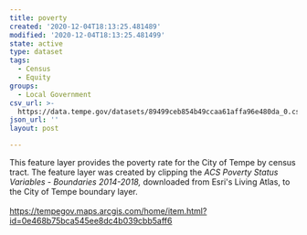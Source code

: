 ```yaml
---
title: poverty
created: '2020-12-04T18:13:25.481489'
modified: '2020-12-04T18:13:25.481499'
state: active
type: dataset
tags:
  - Census
  - Equity
groups:
  - Local Government
csv_url: >-
  https://data.tempe.gov/datasets/89499ceb854b49ccaa61affa96e480da_0.csv?outSR=%7B%22latestWkid%22%3A3857%2C%22wkid%22%3A102100%7D
json_url: ''
layout: post

---
```

<div>This feature layer provides the poverty rate for the City of Tempe by census tract. The feature layer was created by clipping the <i>ACS Poverty Status Variables - Boundaries 2014-2018</i><i>, </i>downloaded from Esri's Living Atlas,<i> </i>to the City of Tempe boundary layer. </div><div><br /></div><div><a href='https://tempegov.maps.arcgis.com/home/item.html?id=0e468b75bca545ee8dc4b039cbb5aff6' rel='nofollow ugc' target='_blank'>https://tempegov.maps.arcgis.com/home/item.html?id=0e468b75bca545ee8dc4b039cbb5aff6</a><br /></div>
